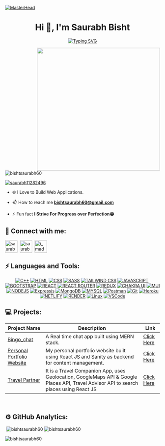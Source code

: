 [![MasterHead](https://chkskills.com/wp-content/uploads/2020/04/PNC-Animated-Banners.gif)](https://bishtsaurabh60.io)

<h1 align="center">Hi 👋, I'm Saurabh Bisht</h1>
<p align="center"><a href="https://git.io/typing-svg"><img src="https://readme-typing-svg.herokuapp.com?font=Fira+Code&pause=1000&center=true&vCenter=true&width=435&lines=I+am+a+Self-Taught+Developer;A+Passionate+MERN+Stack+Developer;Tech-Enthusiast+From+India." alt="Typing SVG" /></a></p>

<img align="right" src="https://cdn.dribbble.com/users/1162077/screenshots/3848914/media/320984a9ca58b3c73274c9259ecf6de8.gif" width="400" class="giphy-embed" />


<p align="left"> <img src="https://komarev.com/ghpvc/?username=bishtsaurabh60&label=Profile%20views&color=0e75b6&style=flat" alt="bishtsaurabh60" /> </p>

<p align="left"> <a href="https://twitter.com/saurabh11282496" target="blank"><img src="https://img.shields.io/twitter/follow/saurabh11282496?logo=twitter&style=for-the-badge" alt="saurabh11282496" /></a> </p>

- 🌐 I Love to Build Web Applications.

- 📫 How to reach me **bishtsaurabh60@gmail.com**

- ⚡ Fun fact **I Strive For Progress over Perfection😁**

<h2 align="left">📱 Connect with me:</h2>
<p align="left">
<a href="https://twitter.com/saurabh11282496" target="blank"><img align="center" src="https://www.svgrepo.com/show/183608/twitter.svg" alt="saurabh11282496" height="40" width="40" /></a>&nbsp;
<a href="https://linkedin.com/in/saurabh-singh-bisht-2469b0235" target="blank"><img align="center" src="https://www.svgrepo.com/show/157006/linkedin.svg" alt="saurabh-singh-bisht-2469b0235" height="40" width="40" /></a>&nbsp;
<a href="https://instagram.com/i_madara_uchiha_" target="blank"><img align="center" src="https://www.svgrepo.com/show/111199/instagram.svg" alt="i_madara_uchiha_" height="40" width="40" /></a>&nbsp;
</p>

<h2 align="left">⚡ Languages and Tools:</h2>
<p align="center"><a href="https://www.w3schools.com/cpp/" target="_blank" rel="noreferrer"><img alt="C++" src="https://img.shields.io/badge/c++-%2300599C.svg?&style=for-the-badge&logo=c%2B%2B&ogoColor=white" /></a>&nbsp;<a href="https://www.w3.org/html/" target="_blank" rel="noreferrer"><img alt="HTML" src="https://img.shields.io/badge/HTML5-E34F26?style=for-the-badge&logo=html5&logoColor=white" /></a>&nbsp;<a href="https://www.w3schools.com/css/" target="_blank" rel="noreferrer"><img alt="CSS" src="https://img.shields.io/badge/CSS3-1572B6?style=for-the-badge&logo=css3&logoColor=white" /></a>&nbsp;<a href="https://sass-lang.com" target="_blank" rel="noreferrer"><img alt="SASS" src="https://img.shields.io/badge/SASS-hotpink.svg?style=for-the-badge&logo=SASS&logoColor=white" /></a>&nbsp;<a href="https://tailwindcss.com/" target="_blank" rel="noreferrer"><img alt="TAILWIND CSS" src="https://img.shields.io/badge/tailwindcss-%2338B2AC.svg?style=for-the-badge&logo=tailwind-css&logoColor=white" /></a>&nbsp;<a href="https://developer.mozilla.org/en-US/docs/Web/JavaScript" target="_blank" rel="noreferrer"><img alt="JAVASCRIPT" src="https://img.shields.io/badge/javascript-%23323330.svg?style=for-the-badge&logo=javascript&logoColor=%23F7DF1E" /></a>&nbsp;<a href="https://getbootstrap.com" target="_blank" rel="noreferrer"><img alt="BOOTSTRAP" src="https://img.shields.io/badge/bootstrap-%23563D7C.svg?style=for-the-badge&logo=bootstrap&logoColor=white" /></a>&nbsp;<a href="https://reactjs.org/" target="_blank" rel="noreferrer"><img alt="REACT" src="https://img.shields.io/badge/react-%2320232a.svg?style=for-the-badge&logo=react&logoColor=%2361DAFB" /></a>&nbsp;<a href="https://reactrouter.com/" target="_blank" rel="noreferrer"><img alt="REACT ROUTER" src="https://img.shields.io/badge/React_Router-CA4245?style=for-the-badge&logo=react-router&logoColor=white" /></a>&nbsp;<a href="https://redux.js.org" target="_blank" rel="noreferrer"><img alt="REDUX" src="https://img.shields.io/badge/redux-%23593d88.svg?style=for-the-badge&logo=redux&logoColor=white" /></a>&nbsp;<a href="https://chakra-ui.com" target="_blank" rel="noreferrer"><img alt="CHAKRA UI" src="https://img.shields.io/badge/chakra-%234ED1C5.svg?style=for-the-badge&logo=chakraui&logoColor=white" /></a>&nbsp;<a href="https://mui.com" target="_blank" rel="noreferrer"><img alt="MUI" src="https://img.shields.io/badge/MUI-%230081CB.svg?style=for-the-badge&logo=mui&logoColor=white" /></a>&nbsp;<a href="https://nodejs.org" target="_blank" rel="noreferrer"><img alt="NODEJS" src="https://img.shields.io/badge/Node.js-339933?style=for-the-badge&logo=nodedotjs&logoColor=white" /></a>&nbsp;<a href="https://expressjs.com" target="_blank" rel="noreferrer"><img alt="Expressjs" src="https://img.shields.io/badge/Express.js-000000?style=for-the-badge&logo=express&logoColor=white" /></a>&nbsp;<a href="https://www.mongodb.com/" target="_blank" rel="noreferrer"><img alt="MongoDB" src="https://img.shields.io/badge/MongoDB-4EA94B?style=for-the-badge&logo=mongodb&logoColor=white" /></a>&nbsp;<a href="https://www.mysql.com/" target="_blank" rel="noreferrer"><img alt="MYSQL" src="https://img.shields.io/badge/mysql-%2300f.svg?style=for-the-badge&logo=mysql&logoColor=white" /></a>&nbsp;<a href="https://postman.com" target="_blank" rel="noreferrer"><img alt="Postman" src="https://img.shields.io/badge/Postman-FF6C37?style=for-the-badge&logo=Postman&logoColor=white" /></a>&nbsp;<a href="https://git-scm.com/" target="_blank" rel="noreferrer"><img alt="Git" src="https://img.shields.io/badge/GIT-E44C30?style=for-the-badge&logo=git&logoColor=white" /></a>&nbsp;<a href="https://heroku.com" target="_blank" rel="noreferrer"><img alt="Heroku" src="https://img.shields.io/badge/heroku-%23430098.svg?style=for-the-badge&logo=heroku&logoColor=white" /></a>&nbsp;<a href="https://www.netlify.com" target="_blank" rel="noreferrer"><img alt="NETLIFY" src="https://img.shields.io/badge/netlify-%23000000.svg?style=for-the-badge&logo=netlify&logoColor=#00C7B7" /></a>&nbsp;<a href="https://www.render.com/" target="_blank" rel="noreferrer"><img alt="RENDER" src="https://img.shields.io/badge/Render-%46E3B7.svg?style=for-the-badge&logo=render&logoColor=white" /></a>&nbsp;<a href="https://www.linux.org/" target="_blank" rel="noreferrer"><img alt="Linux" src="https://img.shields.io/badge/Linux-FCC624?style=for-the-badge&logo=linux&logoColor=black" /></a>&nbsp;<a href="https://code.visualstudio.com" target="_blank" rel="noreferrer"><img alt="VSCode" src="https://img.shields.io/badge/VSCode-0078D4?style=for-the-badge&logo=visual%20studio%20code&logoColor=white" /></a>
</p>

<h2>💻 Projects:</h2>

|Project Name|Description|Link|
|------------|-----------|----|
|[Bingo_chat](https://github.com/bishtsaurabh60/bingo_chat)|A Real time chat app built using MERN stack.|[Click Here](https://bingo-chat-bisht60.netlify.app)|
|[Personal Portfolio Website](https://github.com/bishtsaurabh60/personal_portfolio_website)|My personal portfolio website built using React JS and Sanity as backend for content management.|[Click Here](https://saurabh-bisht60-portfolio.netlify.app)|
|[Travel Partner](https://github.com/bishtsaurabh60/travel_partner.git)|It is a Travel Companion App, uses Geolocation, GoogleMaps API & Google Places API, Travel Advisor API to search places using React JS|[Click Here](https://travel-partner-bisht60.netlify.app/)|

<br>

<h2>⚙️ GitHub Analytics:</h2>

<div >
  <span>&nbsp;<img align="center" src="https://github-readme-stats.vercel.app/api?username=bishtsaurabh60&show_icons=true&locale=en" alt="bishtsaurabh60" /></span>
  <span><img align="center" src="https://github-readme-streak-stats.herokuapp.com/?user=bishtsaurabh60&" alt="bishtsaurabh60" /></span>
  <br>
  
  <span align="center"><img align="center" src="https://github-readme-stats.vercel.app/api/top-langs?username=bishtsaurabh60&show_icons=true&locale=en&layout=compact" alt="bishtsaurabh60" /></span>
</div>


